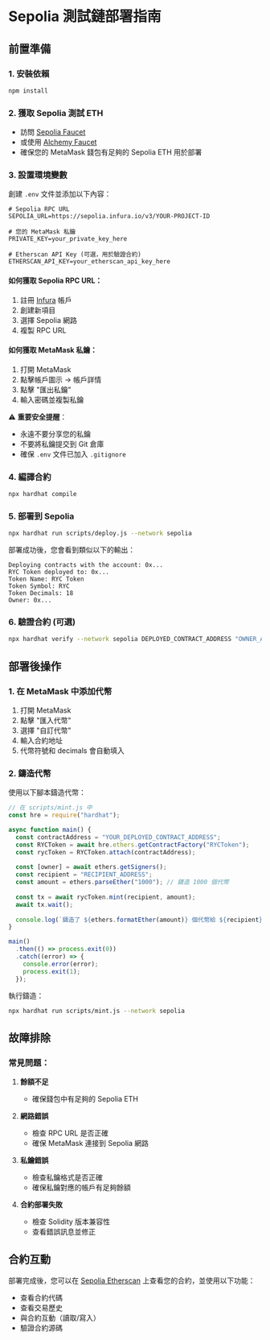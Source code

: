 # Sepolia 測試鏈部署指南

## 前置準備

### 1. 安裝依賴
```bash
npm install
```

### 2. 獲取 Sepolia 測試 ETH
- 訪問 [Sepolia Faucet](https://sepoliafaucet.com/)
- 或使用 [Alchemy Faucet](https://sepoliafaucet.com/)
- 確保您的 MetaMask 錢包有足夠的 Sepolia ETH 用於部署

### 3. 設置環境變數

創建 `.env` 文件並添加以下內容：

```env
# Sepolia RPC URL
SEPOLIA_URL=https://sepolia.infura.io/v3/YOUR-PROJECT-ID

# 您的 MetaMask 私鑰
PRIVATE_KEY=your_private_key_here

# Etherscan API Key (可選，用於驗證合約)
ETHERSCAN_API_KEY=your_etherscan_api_key_here
```

#### 如何獲取 Sepolia RPC URL：
1. 註冊 [Infura](https://infura.io/) 帳戶
2. 創建新項目
3. 選擇 Sepolia 網路
4. 複製 RPC URL

#### 如何獲取 MetaMask 私鑰：
1. 打開 MetaMask
2. 點擊帳戶圖示 → 帳戶詳情
3. 點擊 "匯出私鑰"
4. 輸入密碼並複製私鑰

⚠️ **重要安全提醒**：
- 永遠不要分享您的私鑰
- 不要將私鑰提交到 Git 倉庫
- 確保 `.env` 文件已加入 `.gitignore`

### 4. 編譯合約
```bash
npx hardhat compile
```

### 5. 部署到 Sepolia
```bash
npx hardhat run scripts/deploy.js --network sepolia
```

部署成功後，您會看到類似以下的輸出：
```
Deploying contracts with the account: 0x...
RYC Token deployed to: 0x...
Token Name: RYC Token
Token Symbol: RYC
Token Decimals: 18
Owner: 0x...
```

### 6. 驗證合約 (可選)
```bash
npx hardhat verify --network sepolia DEPLOYED_CONTRACT_ADDRESS "OWNER_ADDRESS"
```

## 部署後操作

### 1. 在 MetaMask 中添加代幣
1. 打開 MetaMask
2. 點擊 "匯入代幣"
3. 選擇 "自訂代幣"
4. 輸入合約地址
5. 代幣符號和 decimals 會自動填入

### 2. 鑄造代幣
使用以下腳本鑄造代幣：

```javascript
// 在 scripts/mint.js 中
const hre = require("hardhat");

async function main() {
  const contractAddress = "YOUR_DEPLOYED_CONTRACT_ADDRESS";
  const RYCToken = await hre.ethers.getContractFactory("RYCToken");
  const rycToken = RYCToken.attach(contractAddress);
  
  const [owner] = await ethers.getSigners();
  const recipient = "RECIPIENT_ADDRESS";
  const amount = ethers.parseEther("1000"); // 鑄造 1000 個代幣
  
  const tx = await rycToken.mint(recipient, amount);
  await tx.wait();
  
  console.log(`鑄造了 ${ethers.formatEther(amount)} 個代幣給 ${recipient}`);
}

main()
  .then(() => process.exit(0))
  .catch((error) => {
    console.error(error);
    process.exit(1);
  });
```

執行鑄造：
```bash
npx hardhat run scripts/mint.js --network sepolia
```

## 故障排除

### 常見問題：

1. **餘額不足**
   - 確保錢包中有足夠的 Sepolia ETH

2. **網路錯誤**
   - 檢查 RPC URL 是否正確
   - 確保 MetaMask 連接到 Sepolia 網路

3. **私鑰錯誤**
   - 檢查私鑰格式是否正確
   - 確保私鑰對應的帳戶有足夠餘額

4. **合約部署失敗**
   - 檢查 Solidity 版本兼容性
   - 查看錯誤訊息並修正

## 合約互動

部署完成後，您可以在 [Sepolia Etherscan](https://sepolia.etherscan.io/) 上查看您的合約，並使用以下功能：

- 查看合約代碼
- 查看交易歷史
- 與合約互動（讀取/寫入）
- 驗證合約源碼
